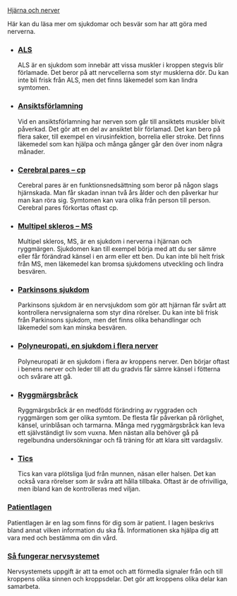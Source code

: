 [Hjärna och nerver](https://www.1177.se/sjukdomar--besvar/hjarna-och-nerver/)

Här kan du läsa mer om sjukdomar och besvär som har att göra med nerverna.

*   ### [ALS](https://www.1177.se/sjukdomar--besvar/hjarna-och-nerver/nerver/als/)
    
    ALS är en sjukdom som innebär att vissa muskler i kroppen stegvis blir förlamade. Det beror på att nervcellerna som styr musklerna dör. Du kan inte bli frisk från ALS, men det finns läkemedel som kan lindra symtomen.
    
*   ### [Ansiktsförlamning](https://www.1177.se/sjukdomar--besvar/hjarna-och-nerver/nerver/ansiktsforlamning/)
    
    Vid en ansiktsförlamning har nerven som går till ansiktets muskler blivit påverkad. Det gör att en del av ansiktet blir förlamad. Det kan bero på flera saker, till exempel en virusinfektion, borrelia eller stroke. Det finns läkemedel som kan hjälpa och många gånger går den över inom några månader.
    
*   ### [Cerebral pares – cp](https://www.1177.se/sjukdomar--besvar/hjarna-och-nerver/nerver/cerebral-pares--cp/)
    
    Cerebral pares är en funktionsnedsättning som beror på någon slags hjärnskada. Man får skadan innan två års ålder och den påverkar hur man kan röra sig. Symtomen kan vara olika från person till person. Cerebral pares förkortas oftast cp.
    
*   ### [Multipel skleros – MS](https://www.1177.se/sjukdomar--besvar/hjarna-och-nerver/nerver/multipel-skleros--ms/)
    
    Multipel skleros, MS, är en sjukdom i nerverna i hjärnan och ryggmärgen. Sjukdomen kan till exempel börja med att du ser sämre eller får förändrad känsel i en arm eller ett ben. Du kan inte bli helt frisk från MS, men läkemedel kan bromsa sjukdomens utveckling och lindra besvären.
    
*   ### [Parkinsons sjukdom](https://www.1177.se/sjukdomar--besvar/hjarna-och-nerver/nerver/parkinsons-sjukdom/)
    
    Parkinsons sjukdom är en nervsjukdom som gör att hjärnan får svårt att kontrollera nervsignalerna som styr dina rörelser. Du kan inte bli frisk från Parkinsons sjukdom, men det finns olika behandlingar och läkemedel som kan minska besvären.
    
*   ### [Polyneuropati, en sjukdom i flera nerver](https://www.1177.se/sjukdomar--besvar/hjarna-och-nerver/nerver/polyneuropati-en-sjukdom-i-flera-nerver/)
    
    Polyneuropati är en sjukdom i flera av kroppens nerver. Den börjar oftast i benens nerver och leder till att du gradvis får sämre känsel i fötterna och svårare att gå.
    
*   ### [Ryggmärgsbråck](https://www.1177.se/sjukdomar--besvar/hjarna-och-nerver/nerver/ryggmargsbrack/)
    
    Ryggmärgsbråck är en medfödd förändring av ryggraden och ryggmärgen som ger olika symtom. De flesta får påverkan på rörlighet, känsel, urinblåsan och tarmarna. Många med ryggmärgsbråck kan leva ett självständigt liv som vuxna. Men nästan alla behöver gå på regelbundna undersökningar och få träning för att klara sitt vardagsliv.
    
*   ### [Tics](https://www.1177.se/sjukdomar--besvar/hjarna-och-nerver/nerver/tics/)
    
    Tics kan vara plötsliga ljud från munnen, näsan eller halsen. Det kan också vara rörelser som är svåra att hålla tillbaka. Oftast är de ofrivilliga, men ibland kan de kontrolleras med viljan.
    

### [Patientlagen](https://www.1177.se/sa-fungerar-varden/var-med-och-bestam-om-din-vard/patientlagen/)

Patientlagen är en lag som finns för dig som är patient. I lagen beskrivs bland annat vilken information du ska få. Informationen ska hjälpa dig att vara med och bestämma om din vård.

### [Så fungerar nervsystemet](https://www.1177.se/liv--halsa/sa-fungerar-kroppen/hjarna-ryggmarg-och-nerver/)

Nervsystemets uppgift är att ta emot och att förmedla signaler från och till kroppens olika sinnen och kroppsdelar. Det gör att kroppens olika delar kan samarbeta.
